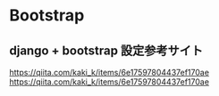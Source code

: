 # Bootstrap

## django + bootstrap 設定参考サイト
https://qiita.com/kaki_k/items/6e17597804437ef170ae </br>
https://qiita.com/kaki_k/items/6e17597804437ef170ae
